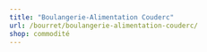 ```yaml
---
title: "Boulangerie-Alimentation Couderc"
url: /bourret/boulangerie-alimentation-couderc/
shop: commodité
---
```

